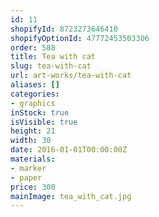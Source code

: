 ```yaml
---
id: 11
shopifyId: 8723273646410
shopifyOptionId: 47772453503306
order: 588
title: Tea with cat
slug: tea-with-cat
url: art-works/tea-with-cat
aliases: []
categories:
- graphics
inStock: true
isVisible: true
height: 21
width: 30
date: 2016-01-01T00:00:00Z
materials:
- marker
- paper
price: 300
mainImage: tea_with_cat.jpg
---
```

